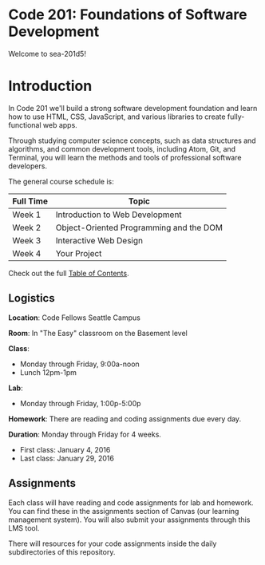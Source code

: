 # Code 201: Foundations of Software Development

Welcome to sea-201d5!

# Introduction

In Code 201 we'll build a strong software development foundation and learn how to use HTML, CSS, JavaScript, and various libraries to create fully-functional web apps.

Through studying computer science concepts, such as data structures and algorithms, and common development tools, including Atom, Git, and Terminal, you will learn the methods and tools of professional software developers.

The general course schedule is:

Full Time  | Topic
-----------|-----------------------------
Week 1     | Introduction to Web Development
Week 2     | Object-Oriented Programming and the DOM
Week 3     | Interactive Web Design
Week 4     | Your Project

Check out the full [Table of Contents](SUMMARY.md).

## Logistics
**Location**: Code Fellows Seattle Campus

**Room**: In "The Easy" classroom on the Basement level

**Class**:
* Monday through Friday, 9:00a-noon
* Lunch 12pm-1pm

**Lab**:
* Monday through Friday, 1:00p-5:00p

**Homework**: There are reading and coding assignments due every day.

**Duration**: Monday through Friday for 4 weeks.
* First class: January 4, 2016
* Last class: January 29, 2016

## Assignments

Each class will have reading and code assignments for lab and homework. You can find these in the assignments section of Canvas (our learning management system). You will also submit your assignments through this LMS tool.

There will resources for your code assignments inside the daily subdirectories of this repository.
